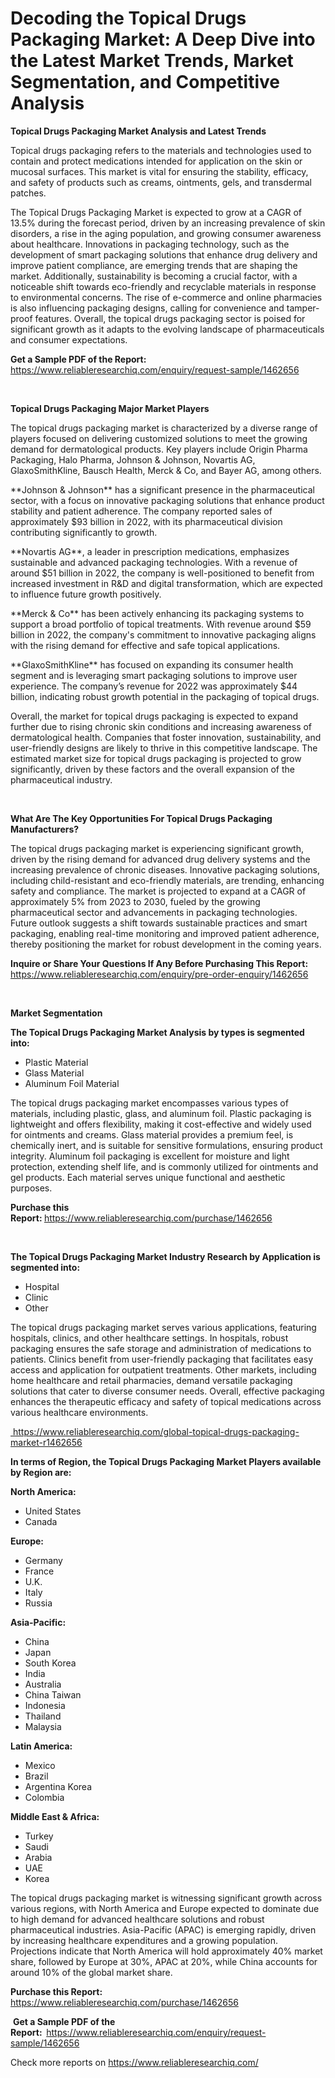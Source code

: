 <p><h1>Decoding the Topical Drugs Packaging Market: A Deep Dive into the Latest Market Trends, Market Segmentation, and Competitive Analysis</h1></p><p><strong>Topical Drugs Packaging Market Analysis and Latest Trends</strong></p>
<p><p>Topical drugs packaging refers to the materials and technologies used to contain and protect medications intended for application on the skin or mucosal surfaces. This market is vital for ensuring the stability, efficacy, and safety of products such as creams, ointments, gels, and transdermal patches. </p><p>The Topical Drugs Packaging Market is expected to grow at a CAGR of 13.5% during the forecast period, driven by an increasing prevalence of skin disorders, a rise in the aging population, and growing consumer awareness about healthcare. Innovations in packaging technology, such as the development of smart packaging solutions that enhance drug delivery and improve patient compliance, are emerging trends that are shaping the market. Additionally, sustainability is becoming a crucial factor, with a noticeable shift towards eco-friendly and recyclable materials in response to environmental concerns. The rise of e-commerce and online pharmacies is also influencing packaging designs, calling for convenience and tamper-proof features. Overall, the topical drugs packaging sector is poised for significant growth as it adapts to the evolving landscape of pharmaceuticals and consumer expectations.</p></p>
<p><strong>Get a Sample PDF of the Report:&nbsp;</strong> <a href="https://www.reliableresearchiq.com/enquiry/request-sample/1462656?utm_campaign=3023&utm_medium=2&utm_source=Github&utm_content=ia&utm_term=08032025&utm_id=topical-drugs-packaging">https://www.reliableresearchiq.com/enquiry/request-sample/1462656</a></p>
<p>&nbsp;</p>
<p><strong>Topical Drugs Packaging Major Market Players</strong></p>
<p><p>The topical drugs packaging market is characterized by a diverse range of players focused on delivering customized solutions to meet the growing demand for dermatological products. Key players include Origin Pharma Packaging, Halo Pharma, Johnson & Johnson, Novartis AG, GlaxoSmithKline, Bausch Health, Merck & Co, and Bayer AG, among others.</p><p>**Johnson & Johnson** has a significant presence in the pharmaceutical sector, with a focus on innovative packaging solutions that enhance product stability and patient adherence. The company reported sales of approximately $93 billion in 2022, with its pharmaceutical division contributing significantly to growth.</p><p>**Novartis AG**, a leader in prescription medications, emphasizes sustainable and advanced packaging technologies. With a revenue of around $51 billion in 2022, the company is well-positioned to benefit from increased investment in R&D and digital transformation, which are expected to influence future growth positively.</p><p>**Merck & Co** has been actively enhancing its packaging systems to support a broad portfolio of topical treatments. With revenue around $59 billion in 2022, the company's commitment to innovative packaging aligns with the rising demand for effective and safe topical applications.</p><p>**GlaxoSmithKline** has focused on expanding its consumer health segment and is leveraging smart packaging solutions to improve user experience. The company’s revenue for 2022 was approximately $44 billion, indicating robust growth potential in the packaging of topical drugs.</p><p>Overall, the market for topical drugs packaging is expected to expand further due to rising chronic skin conditions and increasing awareness of dermatological health. Companies that foster innovation, sustainability, and user-friendly designs are likely to thrive in this competitive landscape. The estimated market size for topical drugs packaging is projected to grow significantly, driven by these factors and the overall expansion of the pharmaceutical industry.</p></p>
<p>&nbsp;</p>
<p><strong>What Are The Key Opportunities For Topical Drugs Packaging Manufacturers?</strong></p>
<p><p>The topical drugs packaging market is experiencing significant growth, driven by the rising demand for advanced drug delivery systems and the increasing prevalence of chronic diseases. Innovative packaging solutions, including child-resistant and eco-friendly materials, are trending, enhancing safety and compliance. The market is projected to expand at a CAGR of approximately 5% from 2023 to 2030, fueled by the growing pharmaceutical sector and advancements in packaging technologies. Future outlook suggests a shift towards sustainable practices and smart packaging, enabling real-time monitoring and improved patient adherence, thereby positioning the market for robust development in the coming years.</p></p>
<p><strong>Inquire or Share Your Questions If Any Before Purchasing This Report:</strong> <a href="https://www.reliableresearchiq.com/enquiry/pre-order-enquiry/1462656?utm_campaign=3023&utm_medium=2&utm_source=Github&utm_content=ia&utm_term=08032025&utm_id=topical-drugs-packaging">https://www.reliableresearchiq.com/enquiry/pre-order-enquiry/1462656</a></p>
<p>&nbsp;</p>
<p><strong>Market Segmentation</strong></p>
<p><strong>The Topical Drugs Packaging Market Analysis by types is segmented into:</strong></p>
<p><ul><li>Plastic Material</li><li>Glass Material</li><li>Aluminum Foil Material</li></ul></p>
<p><p>The topical drugs packaging market encompasses various types of materials, including plastic, glass, and aluminum foil. Plastic packaging is lightweight and offers flexibility, making it cost-effective and widely used for ointments and creams. Glass material provides a premium feel, is chemically inert, and is suitable for sensitive formulations, ensuring product integrity. Aluminum foil packaging is excellent for moisture and light protection, extending shelf life, and is commonly utilized for ointments and gel products. Each material serves unique functional and aesthetic purposes.</p></p>
<p><strong>Purchase this Report:&nbsp;</strong><a href="https://www.reliableresearchiq.com/purchase/1462656?utm_campaign=3023&utm_medium=2&utm_source=Github&utm_content=ia&utm_term=08032025&utm_id=topical-drugs-packaging">https://www.reliableresearchiq.com/purchase/1462656</a></p>
<p>&nbsp;</p>
<p><strong>The Topical Drugs Packaging Market Industry Research by Application is segmented into:</strong></p>
<p><ul><li>Hospital</li><li>Clinic</li><li>Other</li></ul></p>
<p><p>The topical drugs packaging market serves various applications, featuring hospitals, clinics, and other healthcare settings. In hospitals, robust packaging ensures the safe storage and administration of medications to patients. Clinics benefit from user-friendly packaging that facilitates easy access and application for outpatient treatments. Other markets, including home healthcare and retail pharmacies, demand versatile packaging solutions that cater to diverse consumer needs. Overall, effective packaging enhances the therapeutic efficacy and safety of topical medications across various healthcare environments.</p></p>
<p><a href="https://www.reliableresearchiq.com/global-topical-drugs-packaging-market-r1462656?utm_campaign=3023&utm_medium=2&utm_source=Github&utm_content=ia&utm_term=08032025&utm_id=topical-drugs-packaging">&nbsp;https://www.reliableresearchiq.com/global-topical-drugs-packaging-market-r1462656</a></p>
<p><strong>In terms of Region, the Topical Drugs Packaging Market Players available by Region are:</strong></p>
<p>
    <p> <strong> North America: </strong>
        <ul>
            <li>United States</li>
            <li>Canada</li>
        </ul>
        </p> 
    <p> <strong> Europe: </strong>
        <ul>
            <li>Germany</li>
            <li>France</li>
            <li>U.K.</li>
            <li>Italy</li>
            <li>Russia</li>
        </ul>
        </p> 
    <p> <strong> Asia-Pacific: </strong>
        <ul>
            <li>China</li>
            <li>Japan</li>
            <li>South Korea</li>
            <li>India</li>
            <li>Australia</li>
            <li>China Taiwan</li>
            <li>Indonesia</li>
            <li>Thailand</li>
            <li>Malaysia</li>
        </ul>
        </p> 
    <p> <strong> Latin America: </strong>
        <ul>
            <li>Mexico</li>
            <li>Brazil</li>
            <li>Argentina Korea</li>
            <li>Colombia</li>
        </ul>
        </p> 
    <p> <strong> Middle East & Africa: </strong>
        <ul>
            <li>Turkey</li>
            <li>Saudi</li>
            <li>Arabia</li>
            <li>UAE</li>
            <li>Korea</li>
        </ul>
    </p>
    </p>
<p><p>The topical drugs packaging market is witnessing significant growth across various regions, with North America and Europe expected to dominate due to high demand for advanced healthcare solutions and robust pharmaceutical industries. Asia-Pacific (APAC) is emerging rapidly, driven by increasing healthcare expenditures and a growing population. Projections indicate that North America will hold approximately 40% market share, followed by Europe at 30%, APAC at 20%, while China accounts for around 10% of the global market share.</p></p>
<p><strong>Purchase this Report: </strong><a href="https://www.reliableresearchiq.com/purchase/1462656?utm_campaign=3023&utm_medium=2&utm_source=Github&utm_content=ia&utm_term=08032025&utm_id=topical-drugs-packaging">https://www.reliableresearchiq.com/purchase/1462656</a></p>
<p>&nbsp;<strong>Get a Sample PDF of the Report:&nbsp;&nbsp;</strong><a href="https://www.reliableresearchiq.com/enquiry/request-sample/1462656?utm_campaign=3023&utm_medium=2&utm_source=Github&utm_content=ia&utm_term=08032025&utm_id=topical-drugs-packaging">https://www.reliableresearchiq.com/enquiry/request-sample/1462656</a></p>
<p><strong></strong></p>
<p>Check more reports on <a href="https://www.reliableresearchiq.com/?utm_campaign=3023&utm_medium=2&utm_source=Github&utm_content=ia&utm_term=08032025&utm_id=topical-drugs-packaging">https://www.reliableresearchiq.com/</a></p>